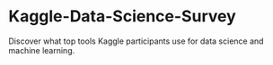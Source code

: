 # Kaggle-Data-Science-Survey
Discover what top tools Kaggle participants use for data science and machine learning.
